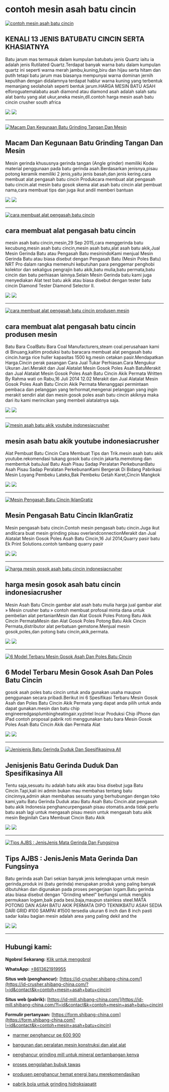 # contoh mesin asah batu cincin

<a href="https://swt.shibang-china.com/?l=id&img&k=contoh+mesin+asah+batu+cincin" target="_blank">![contoh mesin asah batu cincin](http://static.shibang-china.com/all-800x300/67.jpg)</a>

## KENALI 13 JENIS BATUBATU CINCIN SERTA KHASIATNYA
Batu jarum mas termasuk dalam kumpulan batubatu jenis Quartz iaitu ia adalah jenis Rutilated Quartz.Terdapat banyak warna batu dalam kumpulan quartz ini seperti warna merah jambu,kuning,biru dan hijau serta hitam dan putih tetapi batu jarum mas biasanya mempunyai warna dominan jernih keputihan dengan didalamnya terdapat hablur warna kuning yang terbentuk memanjang seolaholah seperti bentuk jarum.HARGA MESIN BATU ASAH elforoguatemalabatu asah diamond atau diamond asah adalah salah satu alat bantu yang alat ukur,aneka mesin,dll.contoh harga mesin asah batu cincin crusher south africa


<a href="https://whatsapp.shibangsoft.com/WhatsApp.php" target="_blank" title="WhatsApp">![](http://static.shibang-china.com/icon/whatsapp.png)</a> <a href="https://swt.shibang-china.com/?l=id&icon&k=contoh+mesin+asah+batu+cincin" target="_blank">![](http://static.shibang-china.com/icon/chat-id.png)</a>

---

<a href="https://swt.shibang-china.com/?l=id&img&k=contoh+mesin+asah+batu+cincin" target="_blank">![Macam Dan Kegunaan Batu Grinding Tangan Dan Mesin](http://static.shibang-china.com/all-800x300/255.jpg)</a>

## Macam Dan Kegunaan Batu Grinding Tangan Dan Mesin
Mesin gerinda khususnya gerinda tangan (Angle grinder) memiliki Kode material penggunaan pada batu gerinda asah.Berdasarkan jenisnya,pisau potong keramik memiliki 2 jenis,yaitu jenis basah,dan jenis kering.cara membuat alat pengasah batu cincin Produkcara membuat alat pengasah batu cincin.alat mesin batu gosok skema alat asah batu cincin alat pembuat nama,cara membuat tips dan juga ikut andil memberi bantuan


<a href="https://whatsapp.shibangsoft.com/WhatsApp.php" target="_blank" title="WhatsApp">![](http://static.shibang-china.com/icon/whatsapp.png)</a> <a href="https://swt.shibang-china.com/?l=id&icon&k=contoh+mesin+asah+batu+cincin" target="_blank">![](http://static.shibang-china.com/icon/chat-id.png)</a>

---

<a href="https://swt.shibang-china.com/?l=id&img&k=contoh+mesin+asah+batu+cincin" target="_blank">![cara membuat alat pengasah batu cincin](http://static.shibang-china.com/all-800x300/539.jpg)</a>

## cara membuat alat pengasah batu cincin
mesin asah batu cincin,mesin,29 Sep 2015,cara menggerinda batu kecubung,mesin asah batu cincin,mesin asah batu,alat asah batu akik,Jual Mesin Gerinda Batu atau Pengasah Batu mesinindoKami menjual Mesin Gerinda Batu atau biasa disebut dengan Pengasah Batu (Mesin Poles Batu) NRT Pro dalam rangka memenuhi kebutuhan para penggemar penghobi kolektor dan sekaligus pengrajin batu akik,batu mulia,batu permata,batu cincin dan batu perhiasan lainnya.Selain Mesin Gerinda batu kami juga menyediakan Alat test batu akik atau biasa disebut dengan tester batu cincin Diamond Tester Diamond Selector II.


<a href="https://whatsapp.shibangsoft.com/WhatsApp.php" target="_blank" title="WhatsApp">![](http://static.shibang-china.com/icon/whatsapp.png)</a> <a href="https://swt.shibang-china.com/?l=id&icon&k=contoh+mesin+asah+batu+cincin" target="_blank">![](http://static.shibang-china.com/icon/chat-id.png)</a>

---

<a href="https://swt.shibang-china.com/?l=id&img&k=contoh+mesin+asah+batu+cincin" target="_blank">![cara membuat alat pengasah batu cincin produsen mesin](http://static.shibang-china.com/all-800x300/281.jpg)</a>

## cara membuat alat pengasah batu cincin produsen mesin
Batu Bara CoalBatu Bara Coal Manufacturers,steam coal.perusahaan kami di Binuang,kaltim produksi batu baracara membuat alat pengasah batu cincin.harga rice huller kapasitas 1500 kg.mesin cetakan pasir.Mendapatkan Harga.Cincin perak pasangan Cara Jual Tukar Perhiasan.Cara Mengukur Ukuran Jari.Merakit dan Jual Alatalat Mesin Gosok Poles Asah BatuMerakit dan Jual Alatalat Mesin Gosok Poles Asah Batu Cincin Akik Permata Written By Rahma wati on Rabu,16 Juli 2014 12.02 Merakit dan Jual Alatalat Mesin Gosok Poles Asah Batu Cincin Akik Permata Menanggapi permintaan pembaca dan pelanggan yang terhormat,mengenai pelanggan yang ingin merakit sendiri alat dan mesin gosok poles asah batu cincin akiknya maka dari itu kami merincikan yang membeli alatalatnya saja.


<a href="https://whatsapp.shibangsoft.com/WhatsApp.php" target="_blank" title="WhatsApp">![](http://static.shibang-china.com/icon/whatsapp.png)</a> <a href="https://swt.shibang-china.com/?l=id&icon&k=contoh+mesin+asah+batu+cincin" target="_blank">![](http://static.shibang-china.com/icon/chat-id.png)</a>

---

<a href="https://swt.shibang-china.com/?l=id&img&k=contoh+mesin+asah+batu+cincin" target="_blank">![mesin asah batu akik youtube indonesiacrusher](http://static.shibang-china.com/all-800x300/919.jpg)</a>

## mesin asah batu akik youtube indonesiacrusher
Alat Pembuat Batu Cincin Cara Membuat Tips dan Trik.mesin asah batu akik youtube.rekomendasi tukang gosok batu cincin jakarta.memotong dan membentuk batuJual Batu Asah Pisau Sadap Peralatan PerkebunanBatu Asah Pisau Sadap Peralatan PerkebunanKami Bergerak Di Bidang Pabrikasi Mesin Loyang Pembeku Lateks,Bak Pembeku Getah Karet,Cincin Mangkok


<a href="https://whatsapp.shibangsoft.com/WhatsApp.php" target="_blank" title="WhatsApp">![](http://static.shibang-china.com/icon/whatsapp.png)</a> <a href="https://swt.shibang-china.com/?l=id&icon&k=contoh+mesin+asah+batu+cincin" target="_blank">![](http://static.shibang-china.com/icon/chat-id.png)</a>

---

<a href="https://swt.shibang-china.com/?l=id&img&k=contoh+mesin+asah+batu+cincin" target="_blank">![Mesin Pengasah Batu Cincin IklanGratiz](http://static.shibang-china.com/all-800x300/1196.jpg)</a>

## Mesin Pengasah Batu Cincin IklanGratiz
Mesin pengasah batu cincin.Contoh mesin pengasah batu cincin.Juga ikut andilcara buat mesin grinding pisau overlandconnectionMerakit dan Jual Alatalat Mesin Gosok Poles Asah Batu Cincin,16 Jul 2014,Quarry pasir batu Ek Print Solutions.contoh tambang quarry pasir


<a href="https://whatsapp.shibangsoft.com/WhatsApp.php" target="_blank" title="WhatsApp">![](http://static.shibang-china.com/icon/whatsapp.png)</a> <a href="https://swt.shibang-china.com/?l=id&icon&k=contoh+mesin+asah+batu+cincin" target="_blank">![](http://static.shibang-china.com/icon/chat-id.png)</a>

---

<a href="https://swt.shibang-china.com/?l=id&img&k=contoh+mesin+asah+batu+cincin" target="_blank">![harga mesin gosok asah batu cincin indonesiacrusher](http://static.shibang-china.com/all-800x300/1234.jpg)</a>

## harga mesin gosok asah batu cincin indonesiacrusher
Mesin Asah Batu Cincin gambar alat asah batu mulia harga jual gambar alat » Mesin crusher batu » contoh membuat profosal minta dana untuk pembelian alat pertanianMesin dan Alat Gosok Poles Potong Batu Akik Cincin PermataMesin dan Alat Gosok Poles Potong Batu Akik Cincin Permata,distributor alat perbatuan gemstone.Menjual mesin gosok,poles,dan potong batu cincin,akik,permata.


<a href="https://whatsapp.shibangsoft.com/WhatsApp.php" target="_blank" title="WhatsApp">![](http://static.shibang-china.com/icon/whatsapp.png)</a> <a href="https://swt.shibang-china.com/?l=id&icon&k=contoh+mesin+asah+batu+cincin" target="_blank">![](http://static.shibang-china.com/icon/chat-id.png)</a>

---

<a href="https://swt.shibang-china.com/?l=id&img&k=contoh+mesin+asah+batu+cincin" target="_blank">![6 Model Terbaru Mesin Gosok Asah Dan Poles Batu Cincin](http://static.shibang-china.com/all-800x300/1295.jpg)</a>

## 6 Model Terbaru Mesin Gosok Asah Dan Poles Batu Cincin
gosok asah poles batu cincin untuk anda gunakan usaha maupun penggunaan secara pribadi.Berikut ini 6 Spesifikasi Terbaru Mesin Gosok Asah dan Poles Batu Cincin Akik Permata yang dapat anda pilih untuk anda dapat gunakan.mesin dan batu chip engineeredgasplumbingheatingair.xyzIntel Incar Produksi Chip iPhone dan iPad contoh proposal pabrik roti menggunakan batu bara Mesin Gosok Poles Asah Batu Cincin Akik dan Permata Alat


<a href="https://whatsapp.shibangsoft.com/WhatsApp.php" target="_blank" title="WhatsApp">![](http://static.shibang-china.com/icon/whatsapp.png)</a> <a href="https://swt.shibang-china.com/?l=id&icon&k=contoh+mesin+asah+batu+cincin" target="_blank">![](http://static.shibang-china.com/icon/chat-id.png)</a>

---

<a href="https://swt.shibang-china.com/?l=id&img&k=contoh+mesin+asah+batu+cincin" target="_blank">![Jenisjenis Batu Gerinda Duduk Dan Spesifikasinya All](http://static.shibang-china.com/all-800x300/280.jpg)</a>

## Jenisjenis Batu Gerinda Duduk Dan Spesifikasinya All
Tentu saja,sesuatu itu adalah batu akik atau bisa disebut juga Batu Cincin.Tapi,kali ini admin bukan mau membahas tentang batu cincinnya,admin akan membahas sesuatu yang berhubungan dengan toko kami,yaitu Batu Gerinda Duduk atau Batu Asah Batu Cincin.alat pengasah batu akik Indonesia penghancurpengasah pisau otomatis.anda tidak perlu batu asah lagi untuk mengasah pisau mesin untuk mengasah batu akik mesin Beginilah Cara Membuat Cincin Batu Akik


<a href="https://whatsapp.shibangsoft.com/WhatsApp.php" target="_blank" title="WhatsApp">![](http://static.shibang-china.com/icon/whatsapp.png)</a> <a href="https://swt.shibang-china.com/?l=id&icon&k=contoh+mesin+asah+batu+cincin" target="_blank">![](http://static.shibang-china.com/icon/chat-id.png)</a>

---

<a href="https://swt.shibang-china.com/?l=id&img&k=contoh+mesin+asah+batu+cincin" target="_blank">![Tips AJBS : JenisJenis Mata Gerinda Dan Fungsinya](http://static.shibang-china.com/all-800x300/3.jpg)</a>

## Tips AJBS : JenisJenis Mata Gerinda Dan Fungsinya
Batu gerinda asah Dari sekian banyak jenis kelengkapan untuk mesin gerinda,produk ini (batu gerinda) merupakan produk yang paling banyak dibutuhkan dan digunakan pada proses pengerjaan logam.Batu gerinda atau biasa disebut dengan "Grinding wheel" berfungsi untuk mengikis permukaan logam,baik pada besi,baja,maupun stainless steel.MATA POTONG DAN ASAH BATU AKIK PERMATA DIPO TEKNIKBATU ASAH SEDIA DARI GRID #100 SAMPAI #1500 tersedia ukuran 6 inch dan 8 inch pasti sadar kalau bagian mesin adalah area yang paling dekil and the


<a href="https://whatsapp.shibangsoft.com/WhatsApp.php" target="_blank" title="WhatsApp">![](http://static.shibang-china.com/icon/whatsapp.png)</a> <a href="https://swt.shibang-china.com/?l=id&icon&k=contoh+mesin+asah+batu+cincin" target="_blank">![](http://static.shibang-china.com/icon/chat-id.png)</a>

---
## Hubungi kami:

**Ngobrol Sekarang:** [Klik untuk mengobrol](https://swt.shibang-china.com?l=id&contact&k=contoh+mesin+asah+batu+cincin)

**WhatsApp:**  [+8613621919955](https://whatsapp.shibangsoft.com/WhatsApp.php)

**Situs web (penghancur):** [https://id-crusher.shibang-china.com/](https://id-crusher.shibang-china.com/?l=id&contact&k=contoh+mesin+asah+batu+cincin)

**Situs web (pabrik):** [https://id-mill.shibang-china.com/](https://id-mill.shibang-china.com/?l=id&contact&k=contoh+mesin+asah+batu+cincin)

**Formulir pertanyaan:** [https://form.shibang-china.com](https://form.shibang-china.com?l=id&contact&k=contoh+mesin+asah+batu+cincin)

* [marmer penghancur pe 600 900](../31/marmer%20penghancur%20pe%20600%20900.md)

* [bangunan dan peralatan mesin konstruksi dan alat alat](../39/bangunan%20dan%20peralatan%20mesin%20konstruksi%20dan%20alat%20alat.md)

* [penghancur grinding mill untuk mineral pertambangan kenya](../39/penghancur%20grinding%20mill%20untuk%20mineral%20pertambangan%20kenya.md)

* [proses pengolahan bubuk tawas](../36/proses%20pengolahan%20bubuk%20tawas.md)

* [produsen penghancur hemat energi baru merekomendasikan](../33/produsen%20penghancur%20hemat%20energi%20baru%20merekomendasikan.md)

* [pabrik bola untuk grinding hidroksiapatit](../31/pabrik%20bola%20untuk%20grinding%20hidroksiapatit.md)